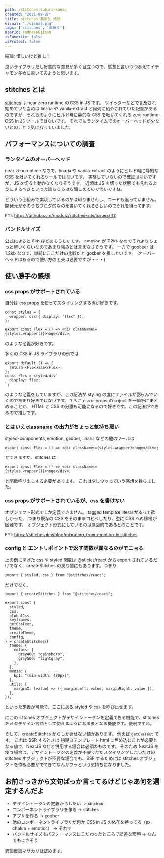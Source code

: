 ```yaml
---
path: /stitches-suburi-kanso
created: "2021-09-27"
title: stitches 素振り 感想
visual: "./visual.png"
tags: ["stitches", "素振り"]
userId: sadnessOjisan
isFavorite: false
isProtect: false
---
```


結論: 惜しいけど推し！

良いライブラリだし好意的な意見が多く目立つので、感想と言いつつあえてイチャモン多めに書いてみようと思います。

## stitches とは

[stitches](https://stitches.dev/) は near zero runtime の CSS in JS です。
ツイッターなどで言及され始めていた当時は linaria や vanila-extract と同列に紹介されていた記憶があるのですが、それらのようにビルド時に静的な CSS を吐いてくれる zero runtime CSS in JS ツールではないです。
それでもランタイムでのオーバーヘッドが少ないとのことで気になっていました。

## パフォーマンスについての調査

### ランタイムのオーバーヘッド

near zero runtime なので、linaria や vanila-extract のようにビルド時に静的な CSS を吐いてくれるツールではないです。
実験していないので確証はないですが、JS を切ると動かなくなりそうです。
近頃は JS を切った状態でも見れるようにするべきといった論もちらほら聞こえるので怖いですね。

どういう仕組みで実現しているのかは知りませんし、コードも追っていません。
開発元がそのうちブログ的なのを書いてくれるらしいのでそれを待ってます。

FYI: <https://github.com/modulz/stitches-site/issues/42>

### バンドルサイズ

公式によると 6kb ほどあるらしいです。
emotion が 7.2kb なのでそれよりちょっと軽いくらいなのであまり強みとは言えなさそうです。
一方で goobeer は 1.2kb なので、単純にここだけの比較だと goober を推したいです。
(オーバーヘッドはあるので使い方の工夫は必要ですが・・・)

## 使い勝手の感想

### css props がサポートされている

自分は css props を使ってスタイリングするのが好きです。

```tsx
const styles = {
  wrapper: css({ display: "flex" }),
};

export const Flex = () => <div classNames={styles.wrapper()}>hoge</div>;
```

のような定義が好きです。

多くの CSS in JS ライブラリの例では

```tsx
export default () => {
  return <Flex>aaa</Flex>;
};
const Flex = styled.div`
  display: flex;
`;
```

のような定義をしていますが、この記法が styling の度にファイルが膨らんでいくのであまり好きではないです。さらに css in props の object を一箇所にまとめることで、 HTML と CSS の分離も可能になるので好きです。この記法ができるので推しです。

### とはいえ classname の出力がちょっと気持ち悪い

styled-components, emotion, goober, linaria などの他のツールは

```tsx
export const Flex = () => <div classNames={styles.wrapper}>hoge</div>;
```

とできますが、stitches は

```tsx
export const Flex = () => <div classNames={styles.wrapper()}>hoge</div>;
```

と関数呼び出しする必要があります。
これは少しウッっていう感想を持ちました。

### css props がサポートされているが、css を書けない

オブジェクト形式でしか定義できません。
tagged template literal があって欲しかった。
つまり既存の CSS をそのままコピペしたり、逆に CSS への移植が困難です。
オブジェクト形式にしているのは意図的であるとのことです。

FYI: <https://stitches.dev/blog/migrating-from-emotion-to-stitches>

### config と エントリポイントで返す関数が異なるのがモニョる

上の例に挙げた css や styled 関数は @sticles/react から export されているだけでなく、createStitches の戻り値にもあります。つまり、

```tsx
import { styled, css } from "@stitches/react";
```

だけでなく、

```tsx
import { createStitches } from "@stitches/react";

export const {
  styled,
  css,
  globalCss,
  keyframes,
  getCssText,
  theme,
  createTheme,
  config,
} = createStitches({
  theme: {
    colors: {
      gray400: "gainsboro",
      gray500: "lightgray",
    },
  },
  media: {
    bp1: "(min-width: 480px)",
  },
  utils: {
    marginX: (value) => ({ marginLeft: value, marginRight: value }),
  },
});
```

といった定義が可能で、ここにある styled や css を呼び出せます。

にこの stitches オブジェクトがデザイントークンを定義できる機能で、stitches をメタデザイン言語として使えるようになる要となる機能です。便利ですね。

そして、createStitches からしか返せない値があります。
例えば `getCssText` です。
これは SSR するときは 初期のテンプレート html に埋め込むことが必要となる値で、NextJS などと併用する場合は必須のものです。
そのため NextJS を使う場合は、デザイントークンの定義が不要でただスタイリングしたいだけの stitches オブジェクトが不要な場合でも、SSR するためには stitches オブジェクトを作る必要がでてきてなんかウッという気持ちになりました。

## お前さっきから文句ばっか言ってるけどじゃあ何を選定するんだよ

- デザイントークンの定義からしたい → stitches
- コンポーネントライブラリを作る → stitches
- アプリを作る → goober
- 他のコンポーネントライブラリが何か CSS in JS の依存を持ってる（ex. chakra + emotion） → それで
- バンドルサイズもパフォーマンスにこだわったところで誤差な環境 → なんでもよさそう

異論反論マサカリは認めます。
